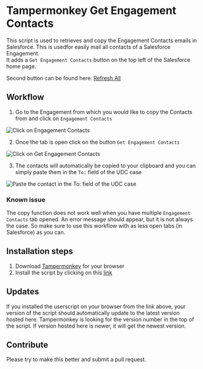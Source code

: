# Tampermonkey Get Engagement Contacts

This script is used to retrieves and copy the Engagement Contacts emails in Salesforce. This is usedfor easily mail all contacts of a Salesforce Engagement.<br>
It adds a `Get Engagement Contacts` button on the top left of the Salesforce home page.<br>

Second button can be found here: [Refresh All](https://github.com/goodshort)

## Workflow

1. Go to the Engagement from which you would like to copy the Contacts from and click on `Engagement Contacts`

![Click on Engagement Contacts](https://github.com/goodshort/Tampermonkey-Salesforce-Get-Engagement-Contacts/)

2. Once the tab is open click on the button `Get Engagement Contacts`

![Click on Get Engagement Contacts](https://github.com/goodshort/Tampermonkey-Salesforce-Get-Engagement-Contacts/)

3. The contacts will automatically be copied to your clipboard and you can simply paste them in the `To:` field of the UDC case

![Paste the contact in the To: field of the UDC case](https://github.com/goodshort/Tampermonkey-Salesforce-Get-Engagement-Contacts/)

### Known issue

The copy function does not work well when you have multiple `Engagement Contacts` tab opened. An error message should appear, but it is not always the case. So make sure to use this workflow with as less open tabs (in Salesforce) as you can.

## Installation steps

1. Download [Tampermonkey](https://www.tampermonkey.net/) for your browser
2. Install the script by clicking on this [link](https://github.com/goodshort/Tampermonkey-Salesforce-Get-Engagement-Contacts/)

## Updates

If you installed the userscript on your browser from the link above, your version of the script should automatically update to the latest version hosted here.
Tampermonkey is looking for the version number in the top of the script. If version hosted here is newer, it will get the newest version.

## Contribute

Please try to make this better and submit a pull request.
